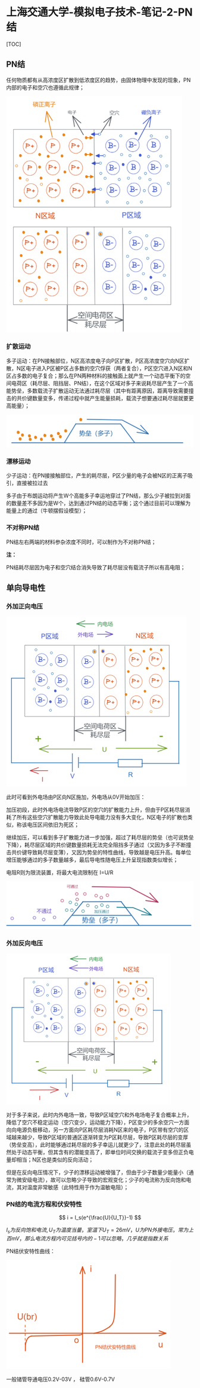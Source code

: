 # 上海交通大学-模拟电子技术-笔记-2-PN结

[TOC]

 

## PN结

任何物质都有从高浓度区扩散到低浓度区的趋势，由固体物理中发现的现象，PN内部的电子和空穴也遵循此规律；



<img src="2-PN结.assets/image-20220821205246266.png" alt="image-20220821205246266" style="zoom: 67%;" />

### 扩散运动

多子运动：在PN接触部位，N区高浓度电子向P区扩散，P区高浓度空穴向N区扩散，N区电子进入P区被P区占多数的空穴俘获（两者复合），P区空穴进入N区和N区占多数的电子复合；那么在PN两种材料的接触面上就产生一个动态平衡下的空间电荷区（耗尽层、阻挡层、PN结），在这个区域对多子来说耗尽层产生了一个高能势垒，多数载流子扩散运动无法通过耗尽层（其中有距离原因，距离导致需要撞击的共价键数量变多，传递过程中就产生能量损耗，载流子想要通过耗尽层就要更高能量）；

![image-20220821205302215](2-PN结.assets/image-20220821205302215.png)

### 漂移运动

少子运动：在PN接接触部位，产生的耗尽层，P区少量的电子会被N区的正离子吸引，直接被拉过去

多子由于布朗运动将产生W个高能多子幸运地穿过了PN结，那么少子被拉到对面的数量差不多因为是W个，达到通过PN结的动态平衡；这个通过目前可以理解为能量上的通过（牛顿摆假设模型）；

### 不对称PN结

PN结左右两端的材料参杂浓度不同时，可以制作为不对称PN结；

**注：**

PN结耗尽层因为电子和空穴结合消失导致了耗尽层没有载流子所以有高电阻；

## 单向导电性

### 外加正向电压

<img src="2-PN结.assets/image-20220821205225357.png" alt="image-20220821205225357" style="zoom:50%;" />

此时可看到外电场由P区向N区施加，外电场从0V开始加压：

加压初段，此时外电场电流导致P区的空穴的扩散能力上升，但由于P区耗尽层消耗了所有这些空穴扩散能力导致此处导电能力没有多大变化，N区电子的扩散也类似，称该电压区间依旧为死区；

继续加压，可以看到多子扩散能力进一步加强，超过了耗尽层的势垒（也可说势垒下降），耗尽层区域的共价键数量损耗无法完全阻挡多子通过（又因为多子不断撞击共价键导致耗尽层变薄），又因为势垒的特性曲线，导致越是电压升高。每单位增压能够通过的多子数量越多，最后导电性随电压上升呈现指数类似增长；

电阻R则为限流装置，将最大电流限制在 I=U/R

<img src="2-PN结.assets/image-20220821205210297.png" alt="image-20220821205210297" style="zoom:80%;" />

### 外加反向电压

<img src="2-PN结.assets/image-20220821205154194.png" alt="image-20220821205154194" style="zoom:50%;" />

对于多子来说，此时内外电场一致，导致P区域空穴和外电场电子复合概率上升，降低了空穴不稳定运动（空穴变少，运动能力下降），P区变少的多余空穴一方面向向电源负极移动，另一方面向P区耗尽层消耗N区来的电子，P区带有空穴的区域越来越少，导致P区域的普通区逐渐转变为P区耗尽层，导致P区耗尽层的变厚（势垒变高），此时能够通过耗尽层的多子幸运儿就更少了，注意此处的耗尽层虽然处于动态平衡，但其含有的潜能变高了，即单位时间交换的载流子变多但正负电量却相当；N区也是类似的反向活动；

但是在反向电压情况下，少子的漂移运动被增强了，但由于少子数量少能量小（通常为微安级电流），故可以忽略少子导致的宏观变化；少子的电流称为反向饱和电流，其对温度非常敏感（此特性用于作为温敏电阻）；

### PN结的电流方程和伏安特性

$$
i = I_s(e^{\frac{U}{U_T}}-1)
$$

$I_s为反向饱和电流,U_T为温度当量，室温下U_T=26mV，U为PN外接电压，常为上百mV，那么电流方程内可见括号内的-1可以忽略，几乎就是指数关系$

PN结伏安特性曲线：

<img src="2-PN结.assets/image-20220821205134906.png" alt="image-20220821205134906" style="zoom:50%;" />

一般锗管导通电压0.2V-03V ， 硅管0.6V-0.7V









